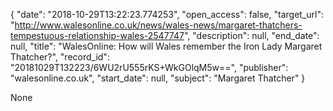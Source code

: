 {
  "date": "2018-10-29T13:22:23.774253", 
  "open_access": false, 
  "target_url": "http://www.walesonline.co.uk/news/wales-news/margaret-thatchers-tempestuous-relationship-wales-2547747", 
  "description": null, 
  "end_date": null, 
  "title": "WalesOnline: How will Wales remember the Iron Lady Margaret Thatcher?", 
  "record_id": "20181029T132223/6WU2rU555rKS+WkGOlqM5w==", 
  "publisher": "walesonline.co.uk", 
  "start_date": null, 
  "subject": "Margaret Thatcher"
}

None
